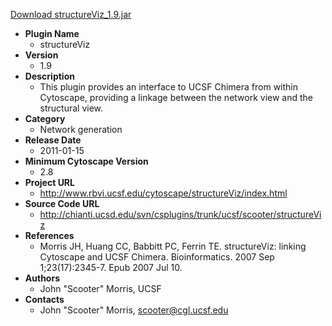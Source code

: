 <a href="structureViz_1.9.jar">Download structureViz_1.9.jar</a>

* __Plugin Name__
  * structureViz
* __Version__
  * 1.9
* __Description__
  * This plugin provides an interface to UCSF Chimera from within Cytoscape, providing a linkage between the network view and the structural view.
* __Category__
  * Network generation
* __Release Date__
  * 2011-01-15
* __Minimum Cytoscape Version__
  * 2.8
* __Project URL__
  * http://www.rbvi.ucsf.edu/cytoscape/structureViz/index.html
* __Source Code URL__
  * http://chianti.ucsd.edu/svn/csplugins/trunk/ucsf/scooter/structureViz
* __References__
  * Morris JH, Huang CC, Babbitt PC, Ferrin TE. structureViz: linking Cytoscape and UCSF Chimera. Bioinformatics. 2007 Sep 1;23(17):2345-7. Epub 2007 Jul 10. 
* __Authors__
  * John "Scooter" Morris, UCSF
* __Contacts__
  * John \"Scooter\" Morris, scooter@cgl.ucsf.edu
